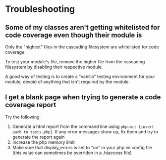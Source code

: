# Troubleshooting

## Some of my classes aren't getting whitelisted for code coverage even though their module is

Only the "highest" files in the cascading filesystem are whitelisted for code coverage.

To test your module's file, remove the higher file from the cascading filesystem by disabling their respective module.

A good way of testing is to create a "vanilla" testing environment for your module, devoid of anything that isn't required by the module.

## I get a blank page when trying to generate a code coverage report

Try the following:

1. Generate a html report from the command line using `phpunit {insert path to tests.php}`.  If any error messages show up, fix them and try to generate the report again
2. Increase the php memory limit
3. Make sure that display_errors is set to "on" in your php.ini config file (this value can sometimes be overriden in a .htaccess file)
